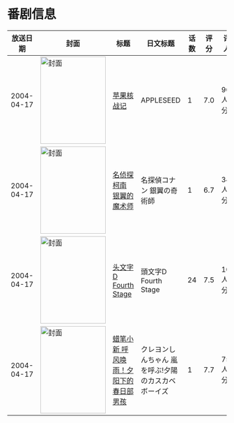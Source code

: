 # 番剧信息

|放送日期|封面|标题|日文标题|话数|评分|评分人数|
|---|---|---|---|---|---|---|
|2004-04-17|<img src="//lain.bgm.tv/pic/cover/c/ef/57/472_9vPZK.jpg" alt="封面" style="width:150px;height:200px;object-fit:cover;">|[苹果核战记](https://bangumi.tv/subject/472)|APPLESEED|1|7.0|902人评分|
|2004-04-17|<img src="//lain.bgm.tv/pic/cover/c/67/88/2974_693ZQ.jpg" alt="封面" style="width:150px;height:200px;object-fit:cover;">|[名侦探柯南 银翼的魔术师](https://bangumi.tv/subject/2974)|名探偵コナン 銀翼の奇術師|1|6.7|3476人评分|
|2004-04-17|<img src="//lain.bgm.tv/pic/cover/c/c9/11/3816_eTotY.jpg" alt="封面" style="width:150px;height:200px;object-fit:cover;">|[头文字D Fourth Stage](https://bangumi.tv/subject/3816)|頭文字D Fourth Stage|24|7.5|1010人评分|
|2004-04-17|<img src="//lain.bgm.tv/pic/cover/c/2a/ac/8991_qPJJ8.jpg" alt="封面" style="width:150px;height:200px;object-fit:cover;">|[蜡笔小新 呼风唤雨！夕阳下的春日部男孩](https://bangumi.tv/subject/8991)|クレヨンしんちゃん 嵐を呼ぶ!夕陽のカスカベボーイズ|1|7.7|754人评分|
